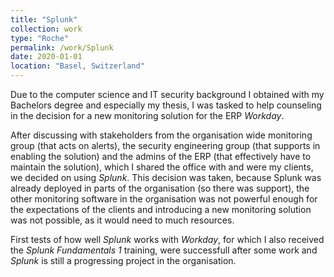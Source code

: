 ```yaml
---
title: "Splunk"
collection: work
type: "Roche"
permalink: /work/Splunk
date: 2020-01-01
location: "Basel, Switzerland"
---
```


Due to the computer science and IT security background I obtained with my Bachelors degree and especially my thesis, I was tasked to help counseling in the decision for a new monitoring solution for the ERP *Workday*.

After discussing with stakeholders from the organisation wide monitoring group (that acts on alerts), the security engineering group (that supports in enabling the solution) and the admins of the ERP (that effectively have to maintain the solution), which I shared the office with and were my clients, we decided on using *Splunk*. This decision was taken, because Splunk was already deployed in parts of the organisation (so there was support), the other monitoring software in the organisation was not powerful enough for the expectations of the clients and introducing a new monitoring solution was not possible, as it would need to much resources.

First tests of how well *Splunk* works with *Workday*, for which I also received the *Splunk Fundamentals 1* training, were successfull after some work and *Splunk* is still a progressing project in the organisation.